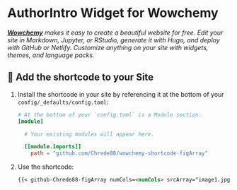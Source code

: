 # AuthorIntro Widget for Wowchemy

_[**Wowchemy**](https://wowchemy.com) makes it easy to create a beautiful website for free. Edit your site in Markdown, Jupyter, or RStudio, generate it with Hugo, and deploy with GitHub or Netlify. Customize anything on your site with widgets, themes, and language packs._

## 🌈 Add the shortcode to your Site

1. Install the shortcode in your site by referencing it at the bottom of your `config/_defaults/config.toml`:
   ```toml
   # At the bottom of your `config.toml` is a Module section:
   [module]

     # Your existing modules will appear here.

     [[module.imports]]
       path = "github.com/Chrede88/wowchemy-shortcode-figArray"
   ```
2. Use the shortcode:
   ```markdown
   {{< github-Chrede88-figArray numCols=<numCols> srcArray="image1.jpg,image2.jpg,image3.jpg" thumbCaption="thumb1,thumb2,thumb3" figCaption="figCaption" >}}
   ```

